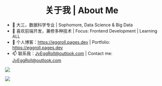<h1 align="center">关于我 | About Me</h1>

- 👋 大三，数据科学专业 | Sophomore, Data Science & Big Data
- 🌱 喜欢前端开发，兼修多种技术 | Focus: Frontend Development | Learning ALL
- 🔗 个人博客：<https://eggroll.pages.dev> | Portfolio: <https://eggroll.pages.dev>
- 📫 联系我：<JyEggRoll@outlook.com> | Contact me: <JyEggRoll@outlook.com>

![](https://github-readme-stats.vercel.app/api?username=jy-eggroll&show_icons=true&theme=transparent)

[![](https://github-readme-stats.vercel.app/api/top-langs/?username=jy-eggroll)](https://github.com/anuraghazra/github-readme-stats)

